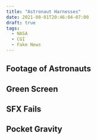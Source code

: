 ```yaml
---
title: "Astronaut Harnesses"
date: 2021-08-01T20:46:04-07:00
draft: true
tags:
  - NASA
  - CGI
  - Fake News
---
```


## Footage of Astronauts
## Green Screen
## SFX Fails
## Pocket Gravity

